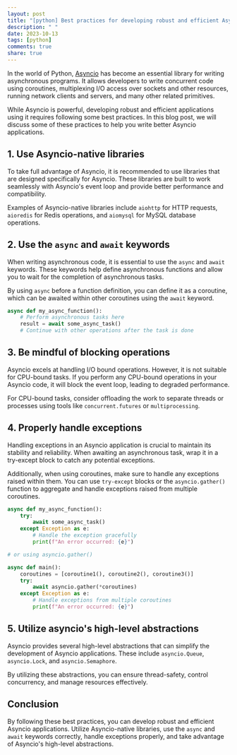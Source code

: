 ```yaml
---
layout: post
title: "[python] Best practices for developing robust and efficient Asyncio applications"
description: " "
date: 2023-10-13
tags: [python]
comments: true
share: true
---
```


In the world of Python, [Asyncio](https://docs.python.org/3/library/asyncio.html) has become an essential library for writing asynchronous programs. It allows developers to write concurrent code using coroutines, multiplexing I/O access over sockets and other resources, running network clients and servers, and many other related primitives.

While Asyncio is powerful, developing robust and efficient applications using it requires following some best practices. In this blog post, we will discuss some of these practices to help you write better Asyncio applications.

## 1. Use Asyncio-native libraries
To take full advantage of Asyncio, it is recommended to use libraries that are designed specifically for Asyncio. These libraries are built to work seamlessly with Asyncio's event loop and provide better performance and compatibility.

Examples of Asyncio-native libraries include `aiohttp` for HTTP requests, `aioredis` for Redis operations, and `aiomysql` for MySQL database operations.

## 2. Use the `async` and `await` keywords
When writing asynchronous code, it is essential to use the `async` and `await` keywords. These keywords help define asynchronous functions and allow you to wait for the completion of asynchronous tasks.

By using `async` before a function definition, you can define it as a coroutine, which can be awaited within other coroutines using the `await` keyword.

```python
async def my_async_function():
    # Perform asynchronous tasks here
    result = await some_async_task()
    # Continue with other operations after the task is done
```

## 3. Be mindful of blocking operations
Asyncio excels at handling I/O bound operations. However, it is not suitable for CPU-bound tasks. If you perform any CPU-bound operations in your Asyncio code, it will block the event loop, leading to degraded performance.

For CPU-bound tasks, consider offloading the work to separate threads or processes using tools like `concurrent.futures` or `multiprocessing`.

## 4. Properly handle exceptions
Handling exceptions in an Asyncio application is crucial to maintain its stability and reliability. When awaiting an asynchronous task, wrap it in a try-except block to catch any potential exceptions.

Additionally, when using coroutines, make sure to handle any exceptions raised within them. You can use `try-except` blocks or the `asyncio.gather()` function to aggregate and handle exceptions raised from multiple coroutines.

```python
async def my_async_function():
    try:
        await some_async_task()
    except Exception as e:
        # Handle the exception gracefully
        print(f"An error occurred: {e}")

# or using asyncio.gather()

async def main():
    coroutines = [coroutine1(), coroutine2(), coroutine3()]
    try:
        await asyncio.gather(*coroutines)
    except Exception as e:
        # Handle exceptions from multiple coroutines
        print(f"An error occurred: {e}")
```

## 5. Utilize asyncio's high-level abstractions
Asyncio provides several high-level abstractions that can simplify the development of Asyncio applications. These include `asyncio.Queue`, `asyncio.Lock`, and `asyncio.Semaphore`.

By utilizing these abstractions, you can ensure thread-safety, control concurrency, and manage resources effectively.

## Conclusion
By following these best practices, you can develop robust and efficient Asyncio applications. Utilize Asyncio-native libraries, use the `async` and `await` keywords correctly, handle exceptions properly, and take advantage of Asyncio's high-level abstractions.
